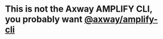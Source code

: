 # This is not the Axway AMPLIFY CLI, you probably want [@axway/amplify-cli](https://www.npmjs.com/package/@axway/amplify-cli)
